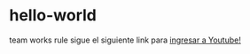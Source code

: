 # hello-world
team works rule 
sigue el siguiente link para [ingresar a Youtube!](http://youtube.com)
